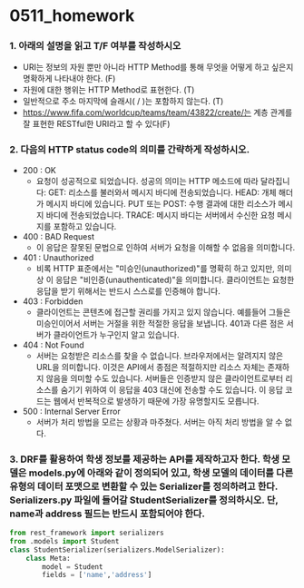 # 0511_homework

### 1. 아래의 설명을 읽고 T/F 여부를 작성하시오



- URI는 정보의 자원 뿐만 아니라 HTTP Method를 통해 무엇을 어떻게 하고 싶은지 명확하게 나타내야 한다.  (F)
- 자원에 대한 행위는 HTTP Method로 표현한다.  (T)
- 일반적으로 주소 마지막에 슬래시( / )는 포함하지 않는다. (T)
- https://www.fifa.com/worldcup/teams/team/43822/create/는 계층 관계를 잘 표현한 RESTful한 URI라고 할 수 있다(F)





### 2.  다음의 HTTP status code의 의미를 간략하게 작성하시오. 

- 200 : OK
  - 요청이 성공적으로 되었습니다. 성공의 의미는 HTTP 메소드에 따라 달라집니다:
    GET: 리소스를 불러와서 메시지 바디에 전송되었습니다.
    HEAD: 개체 해더가 메시지 바디에 있습니다.
    PUT 또는 POST: 수행 결과에 대한 리소스가 메시지 바디에 전송되었습니다.
    TRACE: 메시지 바디는 서버에서 수신한 요청 메시지를 포함하고 있습니다.
- 400 : BAD Request
  - 이 응답은 잘못된 문법으로 인하여 서버가 요청을 이해할 수 없음을 의미합니다.
- 401 : Unauthorized
  - 비록 HTTP 표준에서는 "미승인(unauthorized)"를 명확히 하고 있지만, 의미상 이 응답은 "비인증(unauthenticated)"을 의미합니다. 클라이언트는 요청한 응답을 받기 위해서는 반드시 스스로를 인증해야 합니다.
- 403 : Forbidden
  - 클라이언트는 콘텐츠에 접근할 권리를 가지고 있지 않습니다. 예를들어 그들은 미승인이어서 서버는 거절을 위한 적절한 응답을 보냅니다. 401과 다른 점은 서버가 클라이언트가 누구인지 알고 있습니다.
- 404 : Not Found
  - 서버는 요청받은 리소스를 찾을 수 없습니다. 브라우저에서는 알려지지 않은 URL을 의미합니다. 이것은 API에서 종점은 적절하지만 리소스 자체는 존재하지 않음을 의미할 수도 있습니다. 서버들은 인증받지 않은 클라이언트로부터 리소스를 숨기기 위하여 이 응답을 403 대신에 전송할 수도 있습니다. 이 응답 코드는 웹에서 반복적으로 발생하기 때문에 가장 유명할지도 모릅니다.
- 500 : Internal Server Error
  - 서버가 처리 방법을 모르는 상황과 마주쳤다. 서버는 아직 처리 방법을 알 수 없다.





### 3. DRF를 활용하여 학생 정보를 제공하는 API를 제작하고자 한다. 학생 모델은 models.py에 아래와 같이 정의되어 있고, 학생 모델의 데이터를 다른 유형의 데이터 포맷으로 변환할 수 있는 Serializer를 정의하려고 한다. Serializers.py 파일에 들어갈 StudentSerializer를 정의하시오. 단, name과 address 필드는 반드시 포함되어야 한다.

```python
from rest_framework import serializers
from .models import Student
class StudentSerializer(serializers.ModelSerializer):
    class Meta:
        model = Student
        fields = ['name','address']

```

